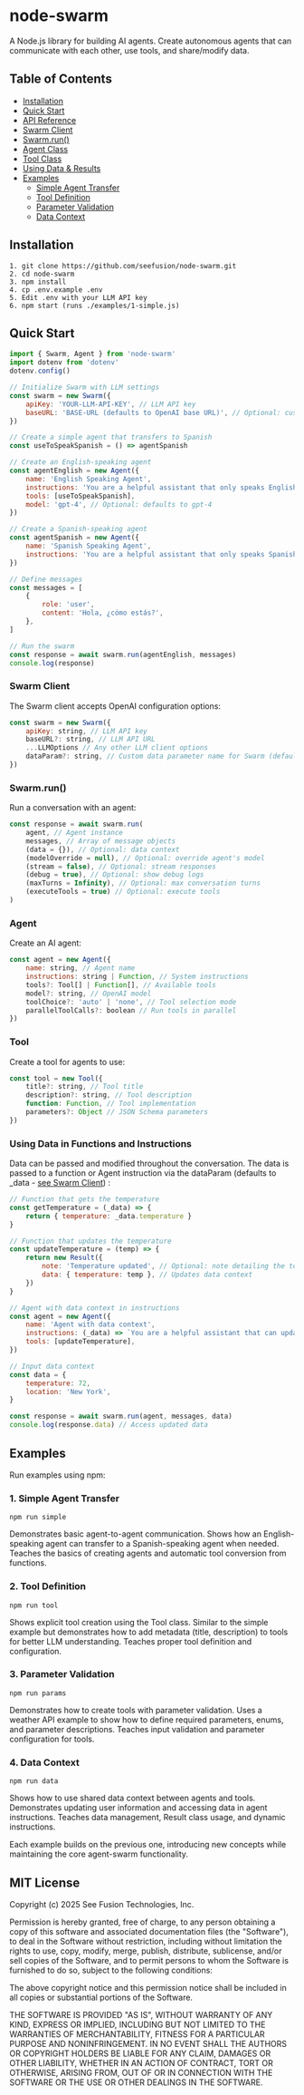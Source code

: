 # node-swarm

A Node.js library for building AI agents. Create autonomous agents that can communicate with each other, use tools, and share/modify data.

## Table of Contents

-   [Installation](#installation)
-   [Quick Start](#quick-start)
-   [API Reference](#api-reference)
-   [Swarm Client](#swarm-client)
-   [Swarm.run()](#swarmrun)
-   [Agent Class](#agent-class)
-   [Tool Class](#tool-class)
-   [Using Data & Results](#using-data--results)
-   [Examples](#examples)
    -   [Simple Agent Transfer](#1-simple-agent-transfer-npm-run-simple)
    -   [Tool Definition](#2-tool-definition-npm-run-tool)
    -   [Parameter Validation](#3-parameter-validation-npm-run-params)
    -   [Data Context](#4-data-context-npm-run-data)

## Installation

```
1. git clone https://github.com/seefusion/node-swarm.git
2. cd node-swarm
3. npm install
4. cp .env.example .env
5. Edit .env with your LLM API key
6. npm start (runs ./examples/1-simple.js)
```

## Quick Start

```javascript
import { Swarm, Agent } from 'node-swarm'
import dotenv from 'dotenv'
dotenv.config()

// Initialize Swarm with LLM settings
const swarm = new Swarm({
	apiKey: 'YOUR-LLM-API-KEY', // LLM API key
	baseURL: 'BASE-URL (defaults to OpenAI base URL)', // Optional: custom base URL
})

// Create a simple agent that transfers to Spanish
const useToSpeakSpanish = () => agentSpanish

// Create an English-speaking agent
const agentEnglish = new Agent({
	name: 'English Speaking Agent',
	instructions: 'You are a helpful assistant that only speaks English.',
	tools: [useToSpeakSpanish],
	model: 'gpt-4', // Optional: defaults to gpt-4
})

// Create a Spanish-speaking agent
const agentSpanish = new Agent({
	name: 'Spanish Speaking Agent',
	instructions: 'You are a helpful assistant that only speaks Spanish.',
})

// Define messages
const messages = [
	{
		role: 'user',
		content: 'Hola, ¿cómo estás?',
	},
]

// Run the swarm
const response = await swarm.run(agentEnglish, messages)
console.log(response)
```

### Swarm Client

The Swarm client accepts OpenAI configuration options:

```javascript
const swarm = new Swarm({
	apiKey: string, // LLM API key
	baseURL?: string, // LLM API URL
	...LLMOptions // Any other LLM client options
	dataParam?: string, // Custom data parameter name for Swarm (default: '\_data')
})
```

### Swarm.run()

Run a conversation with an agent:

```javascript
const response = await swarm.run(
	agent, // Agent instance
	messages, // Array of message objects
	(data = {}), // Optional: data context
	(modelOverride = null), // Optional: override agent's model
	(stream = false), // Optional: stream responses
	(debug = true), // Optional: show debug logs
	(maxTurns = Infinity), // Optional: max conversation turns
	(executeTools = true) // Optional: execute tools
)
```

### Agent

Create an AI agent:

```javascript
const agent = new Agent({
	name: string, // Agent name
	instructions: string | Function, // System instructions
	tools?: Tool[] | Function[], // Available tools
	model?: string, // OpenAI model
	toolChoice?: 'auto' | 'none', // Tool selection mode
	parallelToolCalls?: boolean // Run tools in parallel
})
```

### Tool

Create a tool for agents to use:

```javascript
const tool = new Tool({
	title?: string, // Tool title
	description?: string, // Tool description
	function: Function, // Tool implementation
	parameters?: Object // JSON Schema parameters
})
```

### Using Data in Functions and Instructions

Data can be passed and modified throughout the conversation. The data is passed to a function or Agent instruction via the dataParam (defaults to \_data - [see Swarm Client](#swarm-client)) :

```javascript
// Function that gets the temperature
const getTemperature = (_data) => {
	return { temperature: _data.temperature }
}

// Function that updates the temperature
const updateTemperature = (temp) => {
	return new Result({
		note: 'Temperature updated', // Optional: note detailing the tool's action
		data: { temperature: temp }, // Updates data context
	})
}

// Agent with data context in instructions
const agent = new Agent({
	name: 'Agent with data context',
	instructions: (_data) => `You are a helpful assistant that can update the temperature. The user is located in: ${_data.location}.`,
	tools: [updateTemperature],
})

// Input data context
const data = {
	temperature: 72,
	location: 'New York',
}

const response = await swarm.run(agent, messages, data)
console.log(response.data) // Access updated data
```

## Examples

Run examples using npm:

### 1. Simple Agent Transfer

```
npm run simple
```

Demonstrates basic agent-to-agent communication. Shows how an English-speaking agent can transfer to a Spanish-speaking agent when needed. Teaches the basics of creating agents and automatic tool conversion from functions.

### 2. Tool Definition

```
npm run tool
```

Shows explicit tool creation using the Tool class. Similar to the simple example but demonstrates how to add metadata (title, description) to tools for better LLM understanding. Teaches proper tool definition and configuration.

### 3. Parameter Validation

```
npm run params
```

Demonstrates how to create tools with parameter validation. Uses a weather API example to show how to define required parameters, enums, and parameter descriptions. Teaches input validation and parameter configuration for tools.

### 4. Data Context

```
npm run data
```

Shows how to use shared data context between agents and tools. Demonstrates updating user information and accessing data in agent instructions. Teaches data management, Result class usage, and dynamic instructions.

Each example builds on the previous one, introducing new concepts while maintaining the core agent-swarm functionality.

## MIT License

Copyright (c) 2025 See Fusion Technologies, Inc.

Permission is hereby granted, free of charge, to any person obtaining a copy
of this software and associated documentation files (the "Software"), to deal
in the Software without restriction, including without limitation the rights
to use, copy, modify, merge, publish, distribute, sublicense, and/or sell
copies of the Software, and to permit persons to whom the Software is
furnished to do so, subject to the following conditions:

The above copyright notice and this permission notice shall be included in all
copies or substantial portions of the Software.

THE SOFTWARE IS PROVIDED "AS IS", WITHOUT WARRANTY OF ANY KIND, EXPRESS OR
IMPLIED, INCLUDING BUT NOT LIMITED TO THE WARRANTIES OF MERCHANTABILITY,
FITNESS FOR A PARTICULAR PURPOSE AND NONINFRINGEMENT. IN NO EVENT SHALL THE
AUTHORS OR COPYRIGHT HOLDERS BE LIABLE FOR ANY CLAIM, DAMAGES OR OTHER
LIABILITY, WHETHER IN AN ACTION OF CONTRACT, TORT OR OTHERWISE, ARISING FROM,
OUT OF OR IN CONNECTION WITH THE SOFTWARE OR THE USE OR OTHER DEALINGS IN THE
SOFTWARE.
